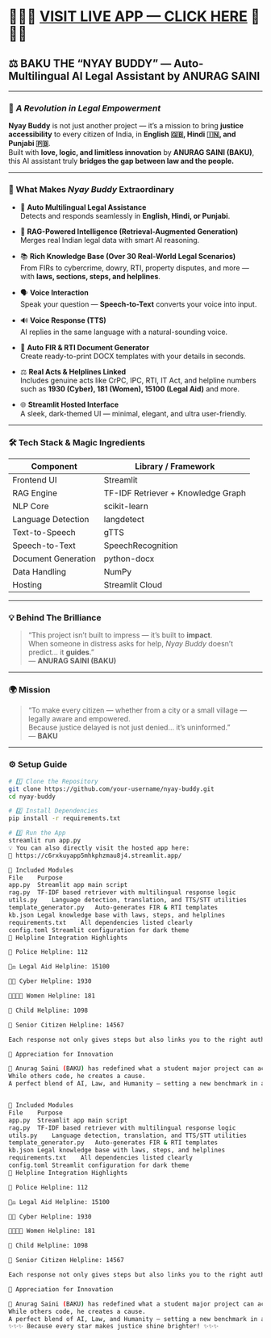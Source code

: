 # 🌟🌟🌟 [VISIT LIVE APP — CLICK HERE](https://c6rxkuyapp5mhkphzmau8j4.streamlit.app/) 🌟🌟🌟  
## ⚖️ **BAKU THE “NYAY BUDDY” — Auto-Multilingual AI Legal Assistant by ANURAG SAINI**

---

### 🧠 _A Revolution in Legal Empowerment_

**Nyay Buddy** is not just another project — it’s a mission to bring **justice accessibility** to every citizen of India, in **English 🇬🇧, Hindi 🇮🇳, and Punjabi 🇵🇧**.  
Built with **love, logic, and limitless innovation** by **ANURAG SAINI (BAKU)**, this AI assistant truly **bridges the gap between law and the people.**

---

### 🚀 What Makes *Nyay Buddy* Extraordinary

- 💬 **Auto Multilingual Legal Assistance**  
  Detects and responds seamlessly in **English, Hindi, or Punjabi**.

- 🧩 **RAG-Powered Intelligence (Retrieval-Augmented Generation)**  
  Merges real Indian legal data with smart AI reasoning.

- 📚 **Rich Knowledge Base (Over 30 Real-World Legal Scenarios)**  
  From FIRs to cybercrime, dowry, RTI, property disputes, and more — with **laws, sections, steps, and helplines**.

- 🗣️ **Voice Interaction**  
  Speak your question — **Speech-to-Text** converts your voice into input.

- 🔊 **Voice Response (TTS)**  
  AI replies in the same language with a natural-sounding voice.

- 📄 **Auto FIR & RTI Document Generator**  
  Create ready-to-print DOCX templates with your details in seconds.

- ⚖️ **Real Acts & Helplines Linked**  
  Includes genuine acts like CrPC, IPC, RTI, IT Act, and helpline numbers such as **1930 (Cyber), 181 (Women), 15100 (Legal Aid)** and more.

- 🌐 **Streamlit Hosted Interface**  
  A sleek, dark-themed UI — minimal, elegant, and ultra user-friendly.

---

### 🛠️ Tech Stack & Magic Ingredients

| Component | Library / Framework |
|------------|--------------------|
| Frontend UI | Streamlit |
| RAG Engine | TF-IDF Retriever + Knowledge Graph |
| NLP Core | scikit-learn |
| Language Detection | langdetect |
| Text-to-Speech | gTTS |
| Speech-to-Text | SpeechRecognition |
| Document Generation | python-docx |
| Data Handling | NumPy |
| Hosting | Streamlit Cloud |

---

### 💡 Behind The Brilliance

> “This project isn’t built to impress — it’s built to **impact**.  
> When someone in distress asks for help, *Nyay Buddy* doesn’t predict… it **guides**.”  
> — **ANURAG SAINI (BAKU)**

---

### 🌍 Mission

> “To make every citizen — whether from a city or a small village — legally aware and empowered.  
> Because justice delayed is not just denied… it’s uninformed.”  
> — **BAKU**

---

### ⚙️ Setup Guide

```bash
# 1️⃣ Clone the Repository
git clone https://github.com/your-username/nyay-buddy.git
cd nyay-buddy

# 2️⃣ Install Dependencies
pip install -r requirements.txt

# 3️⃣ Run the App
streamlit run app.py
💡 You can also directly visit the hosted app here:
🔗 https://c6rxkuyapp5mhkphzmau8j4.streamlit.app/

🧩 Included Modules
File	Purpose
app.py	Streamlit app main script
rag.py	TF-IDF based retriever with multilingual response logic
utils.py	Language detection, translation, and TTS/STT utilities
template_generator.py	Auto-generates FIR & RTI templates
kb.json	Legal knowledge base with laws, steps, and helplines
requirements.txt	All dependencies listed clearly
config.toml	Streamlit configuration for dark theme
💬 Helpline Integration Highlights

👮 Police Helpline: 112

👩‍⚖️ Legal Aid Helpline: 15100

👩‍💻 Cyber Helpline: 1930

👩‍👩‍👧‍👦 Women Helpline: 181

👶 Child Helpline: 1098

👴 Senior Citizen Helpline: 14567

Each response not only gives steps but also links you to the right authority immediately.

🏅 Appreciation for Innovation

🌟 Anurag Saini (BAKU) has redefined what a student major project can achieve.
While others code, he creates a cause.
A perfect blend of AI, Law, and Humanity — setting a new benchmark in academic excellence.


🧩 Included Modules
File	Purpose
app.py	Streamlit app main script
rag.py	TF-IDF based retriever with multilingual response logic
utils.py	Language detection, translation, and TTS/STT utilities
template_generator.py	Auto-generates FIR & RTI templates
kb.json	Legal knowledge base with laws, steps, and helplines
requirements.txt	All dependencies listed clearly
config.toml	Streamlit configuration for dark theme
💬 Helpline Integration Highlights

👮 Police Helpline: 112

👩‍⚖️ Legal Aid Helpline: 15100

👩‍💻 Cyber Helpline: 1930

👩‍👩‍👧‍👦 Women Helpline: 181

👶 Child Helpline: 1098

👴 Senior Citizen Helpline: 14567

Each response not only gives steps but also links you to the right authority immediately.

🏅 Appreciation for Innovation

🌟 Anurag Saini (BAKU) has redefined what a student major project can achieve.
While others code, he creates a cause.
A perfect blend of AI, Law, and Humanity — setting a new benchmark in academic excellence.
✨✨✨ Because every star makes justice shine brighter! ✨✨✨
